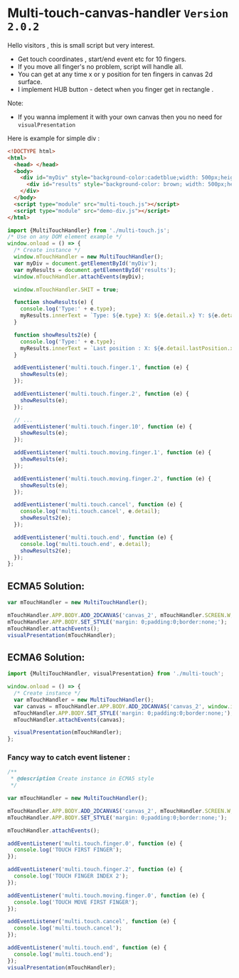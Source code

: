 # Multi-touch-canvas-handler `Version 2.0.2`

Hello visitors , this is small script but very interest.

- Get touch coordinates , start/end event etc for 10 fingers.
- If you move all finger's no problem, script will handle all.
- You can get at any time x or y position for ten fingers in canvas 2d surface.
- I implement HUB button - detect when you finger get in rectangle .

Note:

- If you wanna implement it with your own canvas then you no need for `visualPresentation`

Here is example for simple div :

```html
<!DOCTYPE html>
<html>
  <head> </head>
  <body>
    <div id="myDiv" style="background-color:cadetblue;width: 500px;height: 500px;">
      <div id="results" style="background-color: brown; width: 500px;height: 50px;"></div>
    </div>
  </body>
  <script type="module" src="multi-touch.js"></script>
  <script type="module" src="demo-div.js"></script>
</html>
```

```js
import {MultiTouchHandler} from './multi-touch.js';
/* Use on any DOM element example */
window.onload = () => {
  /* Create instance */
  window.mTouchHandler = new MultiTouchHandler();
  var myDiv = document.getElementById('myDiv');
  var myResults = document.getElementById('results');
  window.mTouchHandler.attachEvents(myDiv);

  window.mTouchHandler.SHIT = true;

  function showResults(e) {
    console.log('Type:' + e.type);
    myResults.innerText = `Type: ${e.type} X: ${e.detail.x} Y: ${e.detail.y}`;
  }

  function showResults2(e) {
    console.log('Type:' + e.type);
    myResults.innerText = `Last position : X: ${e.detail.lastPosition.x} Y: ${e.detail.lastPosition.y}`;
  }

  addEventListener('multi.touch.finger.1', function (e) {
    showResults(e);
  });

  addEventListener('multi.touch.finger.2', function (e) {
    showResults(e);
  });

  // ...
  addEventListener('multi.touch.finger.10', function (e) {
    showResults(e);
  });

  addEventListener('multi.touch.moving.finger.1', function (e) {
    showResults(e);
  });

  addEventListener('multi.touch.moving.finger.2', function (e) {
    showResults(e);
  });

  addEventListener('multi.touch.cancel', function (e) {
    console.log('multi.touch.cancel', e.detail);
    showResults2(e);
  });

  addEventListener('multi.touch.end', function (e) {
    console.log('multi.touch.end', e.detail);
    showResults2(e);
  });
};
```

## ECMA5 Solution:

```js
var mTouchHandler = new MultiTouchHandler();

mTouchHandler.APP.BODY.ADD_2DCANVAS('canvas_2', mTouchHandler.SCREEN.W, mTouchHandler.SCREEN.H);
mTouchHandler.APP.BODY.SET_STYLE('margin: 0;padding:0;border:none;');
mTouchHandler.attachEvents();
visualPresentation(mTouchHandler);
```

###

## ECMA6 Solution:

```js
import {MultiTouchHandler, visualPresentation} from './multi-touch';

window.onload = () => {
  /* Create instance */
  var mTouchHandler = new MultiTouchHandler();
  var canvas = mTouchHandler.APP.BODY.ADD_2DCANVAS('canvas_2', window.innerWidth, window.innerHeight);
  mTouchHandler.APP.BODY.SET_STYLE('margin: 0;padding:0;border:none;');
  mTouchHandler.attachEvents(canvas);

  visualPresentation(mTouchHandler);
};
```

### Fancy way to catch event listener :

```javascript
/**
 * @description Create instance in ECMA5 style
 */

var mTouchHandler = new MultiTouchHandler();

mTouchHandler.APP.BODY.ADD_2DCANVAS('canvas_2', mTouchHandler.SCREEN.W, mTouchHandler.SCREEN.H);
mTouchHandler.APP.BODY.SET_STYLE('margin: 0;padding:0;border:none;');

mTouchHandler.attachEvents();

addEventListener('multi.touch.finger.0', function (e) {
  console.log('TOUCH FIRST FINGER');
});

addEventListener('multi.touch.finger.2', function (e) {
  console.log('TOUCH FINGER INDEX 2');
});

addEventListener('multi.touch.moving.finger.0', function (e) {
  console.log('TOUCH MOVE FIRST FINGER');
});

addEventListener('multi.touch.cancel', function (e) {
  console.log('multi.touch.cancel');
});

addEventListener('multi.touch.end', function (e) {
  console.log('multi.touch.end');
});
visualPresentation(mTouchHandler);
```
